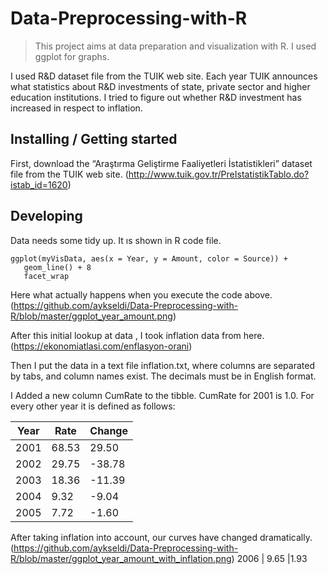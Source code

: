# Data-Preprocessing-with-R

> This project aims at data preparation and visualization with R. I used ggplot for graphs.

I used  R&D dataset file from the TUIK web site. Each year TUIK announces what statistics about R&D investments of state, private sector and higher education institutions. I tried to figure out whether R&D investment has increased in respect to inflation.  

## Installing / Getting started

First, download the “Araştırma Geliştirme Faaliyetleri İstatistikleri” dataset file from the TUIK web site. (http://www.tuik.gov.tr/PreIstatistikTablo.do?istab_id=1620)



## Developing

Data needs some tidy up. It ıs shown in R code file.

```shell
ggplot(myVisData, aes(x = Year, y = Amount, color = Source)) + 
   geom_line() + 8
   facet_wrap
```

Here what actually happens when you execute the code above. (https://github.com/aykseldi/Data-Preprocessing-with-R/blob/master/ggplot_year_amount.png)

After this initial lookup at data , I took inflation data from here. (https://ekonomiatlasi.com/enflasyon-orani)

Then I put the data in a text file inflation.txt, where columns are separated by tabs, and column names exist.
The decimals must be in English format. 

I Added a new column CumRate to the tibble. CumRate for 2001 is 1.0. For every other year it is defined as follows: 

Year  |	Rate  |	Change
------|-------|-------------
2001  | 68.53 |	29.50
2002  | 29.75 |	-38.78
2003  | 18.36 |	-11.39
2004  | 9.32 	|-9.04
2005  | 7.72 	|-1.60

After taking inflation  into account, our curves have changed dramatically.
(https://github.com/aykseldi/Data-Preprocessing-with-R/blob/master/ggplot_year_amount_with_inflation.png)
2006  | 9.65 	|1.93

